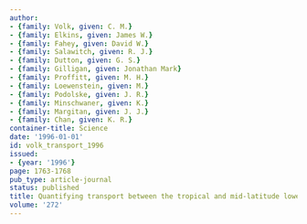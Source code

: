 ```yaml
---
author:
- {family: Volk, given: C. M.}
- {family: Elkins, given: James W.}
- {family: Fahey, given: David W.}
- {family: Salawitch, given: R. J.}
- {family: Dutton, given: G. S.}
- {family: Gilligan, given: Jonathan Mark}
- {family: Proffitt, given: M. H.}
- {family: Loewenstein, given: M.}
- {family: Podolske, given: J. R.}
- {family: Minschwaner, given: K.}
- {family: Margitan, given: J. J.}
- {family: Chan, given: K. R.}
container-title: Science
date: '1996-01-01'
id: volk_transport_1996
issued:
- {year: '1996'}
page: 1763-1768
pub_type: article-journal
status: published
title: Quantifying transport between the tropical and mid-latitude lower stratosphere
volume: '272'
---
```

